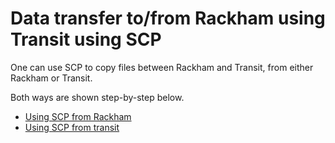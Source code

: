 # Data transfer to/from Rackham using Transit using SCP

One can use SCP to copy files between Rackham and Transit,
from either Rackham or Transit.

Both ways are shown step-by-step below.

- [Using SCP from Rackham](rackham_file_transfer_using_transit_scp_from_rackham.md)
- [Using SCP from transit](rackham_file_transfer_using_transit_scp_from_transit.md)
